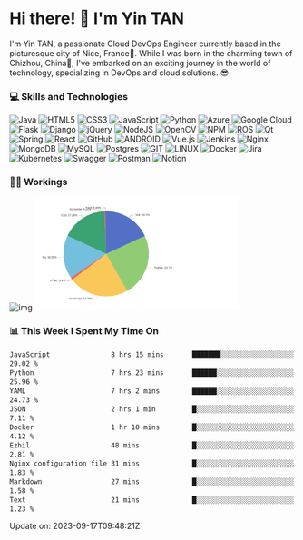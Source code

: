 # Hi there! 👋 I'm Yin TAN

I'm Yin TAN, a passionate Cloud DevOps Engineer currently based in the picturesque city of Nice, France🗼. While I was born in the charming town of Chizhou, China🏮, I've embarked on an exciting journey in the world of technology, specializing in DevOps and cloud solutions. 😎

### 💻 Skills and Technologies
<img src="https://img.shields.io/badge/java-%23ED8B00.svg?style=for-the-badge&logo=java&logoColor=white" alt="Java" style="height: 20px" /> <img src="https://img.shields.io/badge/html5-%23E34F26.svg?style=for-the-badge&logo=html5&logoColor=white" alt="HTML5" style="height: 20px" /> <img src="https://img.shields.io/badge/css3-%231572B6.svg?style=for-the-badge&logo=css3&logoColor=white" alt="CSS3" style="height: 20px" /> <img src="https://img.shields.io/badge/javascript-%23323330.svg?style=for-the-badge&logo=javascript&logoColor=%23F7DF1E" alt="JavaScript" style="height: 20px" /> <img src="https://img.shields.io/badge/python-3670A0?style=for-the-badge&logo=python&logoColor=ffdd54" alt="Python" style="height: 20px" /> <img src="https://img.shields.io/badge/azure-%230072C6.svg?style=for-the-badge&logo=azure-devops&logoColor=white" alt="Azure" style="height: 20px" /> <img src="https://img.shields.io/badge/Google%20Cloud-%234285F4.svg?style=for-the-badge&logo=google-cloud&logoColor=white" alt="Google Cloud" style="height: 20px" /> <img src="https://img.shields.io/badge/flask-%23000.svg?style=for-the-badge&logo=flask&logoColor=white" alt="Flask" style="height: 20px" /> <img src="https://img.shields.io/badge/django-%23092E20.svg?style=for-the-badge&logo=django&logoColor=white" alt="Django" style="height: 20px" /> <img src="https://img.shields.io/badge/jquery-%230769AD.svg?style=for-the-badge&logo=jquery&logoColor=white" alt="jQuery" style="height: 20px" /> <img src="https://img.shields.io/badge/node.js-6DA55F?style=for-the-badge&logo=node.js&logoColor=white" alt="NodeJS" style="height: 20px" /> <img src="https://img.shields.io/badge/opencv-%23white.svg?style=for-the-badge&logo=opencv&logoColor=white" alt="OpenCV" style="height: 20px" /> <img src="https://img.shields.io/badge/NPM-%23000000.svg?style=for-the-badge&logo=npm&logoColor=white" alt="NPM" style="height: 20px" /> <img src="https://img.shields.io/badge/ros-%230A0FF9.svg?style=for-the-badge&logo=ros&logoColor=white" alt="ROS" style="height: 20px" /> <img src="https://img.shields.io/badge/Qt-%23217346.svg?style=for-the-badge&logo=Qt&logoColor=white" alt="Qt" style="height: 20px" /> <img src="https://img.shields.io/badge/spring-%236DB33F.svg?style=for-the-badge&logo=spring&logoColor=white" alt="Spring" style="height: 20px" /> <img src="https://img.shields.io/badge/react-%2320232a.svg?style=for-the-badge&logo=react&logoColor=%2361DAFB" alt="React" style="height: 20px" /> <img src="https://img.shields.io/badge/GitHub-%23121011.svg?style=for-the-badge&logo=github&logoColor=white" alt="GitHub" style="height: 20px" /> <img src="https://img.shields.io/badge/android-%2320232a.svg?style=for-the-badge&logo=android&logoColor=%a4c639" alt="ANDROID" style="height: 20px" /> <img src="https://img.shields.io/badge/vuejs-%2335495e.svg?style=for-the-badge&logo=vuedotjs&logoColor=%234FC08D" alt="Vue.js" style="height: 20px" /> <img src="https://img.shields.io/badge/jenkins-%232C5263.svg?style=for-the-badge&logo=jenkins&logoColor=white" alt="Jenkins" style="height: 20px" /> <img src="https://img.shields.io/badge/nginx-%23009639.svg?style=for-the-badge&logo=nginx&logoColor=white" alt="Nginx" style="height: 20px" /> <img src="https://img.shields.io/badge/MongoDB-%234ea94b.svg?style=for-the-badge&logo=mongodb&logoColor=white" alt="MongoDB" style="height: 20px" /> <img src="https://img.shields.io/badge/mysql-%2300f.svg?style=for-the-badge&logo=mysql&logoColor=white" alt="MySQL" style="height: 20px" /> <img src="https://img.shields.io/badge/postgres-%23316192.svg?style=for-the-badge&logo=postgresql&logoColor=white" alt="Postgres" style="height: 20px" /> <img src="https://img.shields.io/badge/Git-fc6d26?style=for-the-badge&logo=git&logoColor=white" alt="GIT" style="height: 20px" /> <img src="https://img.shields.io/badge/Linux-FCC624?style=for-the-badge&logo=linux&logoColor=black" alt="LINUX" style="height: 20px" /> <img src="https://img.shields.io/badge/docker-%230db7ed.svg?style=for-the-badge&logo=docker&logoColor=white" alt="Docker" style="height: 20px" /> <img src="https://img.shields.io/badge/jira-%230A0FFF.svg?style=for-the-badge&logo=jira&logoColor=white" alt="Jira" style="height: 20px" /> <img src="https://img.shields.io/badge/kubernetes-%23326ce5.svg?style=for-the-badge&logo=kubernetes&logoColor=white" alt="Kubernetes" style="height: 20px" /> <img src="https://img.shields.io/badge/-Swagger-%23Clojure?style=for-the-badge&logo=swagger&logoColor=white" alt="Swagger" style="height: 20px" /> <img src="https://img.shields.io/badge/Postman-FF6C37?style=for-the-badge&logo=postman&logoColor=white" alt="Postman" style="height: 20px" /> <img src="https://img.shields.io/badge/Notion-%23000000.svg?style=for-the-badge&logo=notion&logoColor=white" alt="Notion" style="height: 20px" />

### 🧑‍💻 Workings
<!-- START:workingtime -->
<img src="https://img.shields.io/badge/Code%20Time-41%20hrs%2042%20mins-blue" alt=img style="" />
<!-- END:workingtime -->

 <!-- START:language -->
<img src="https://github.com/Yin-FR/Yin-FR/blob/main/assets/charts/languague-percentage.png?raw=true" alt=img style="height: 200px; " />
 <!-- END:language -->

### 📊 This Week I Spent My Time On

<!-- START:languageweek -->
```text
JavaScript               8 hrs 15 mins       ███████░░░░░░░░░░░░░░░░░░   29.02 %
Python                   7 hrs 23 mins       ██████░░░░░░░░░░░░░░░░░░░   25.96 %
YAML                     7 hrs 2 mins        ██████░░░░░░░░░░░░░░░░░░░   24.73 %
JSON                     2 hrs 1 min         █░░░░░░░░░░░░░░░░░░░░░░░░   7.11 %
Docker                   1 hr 10 mins        █░░░░░░░░░░░░░░░░░░░░░░░░   4.12 %
Ezhil                    48 mins             █░░░░░░░░░░░░░░░░░░░░░░░░   2.81 %
Nginx configuration file 31 mins             █░░░░░░░░░░░░░░░░░░░░░░░░   1.83 %
Markdown                 27 mins             █░░░░░░░░░░░░░░░░░░░░░░░░   1.58 %
Text                     21 mins             █░░░░░░░░░░░░░░░░░░░░░░░░   1.23 %
```
Update on: 2023-09-17T09:48:21Z
<!-- END:languageweek -->
